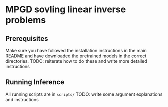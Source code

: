 # MPGD sovling linear inverse problems

## Prerequisites
Make sure you have followed the installation instructions in the main README and have downloaded the pretrained models in the correct directories.
TODO: reiterate how to do these and write more detailed instructions

## Running Inference 
All running scripts are in `scripts/`
TODO: write some argument explanations and instructions
